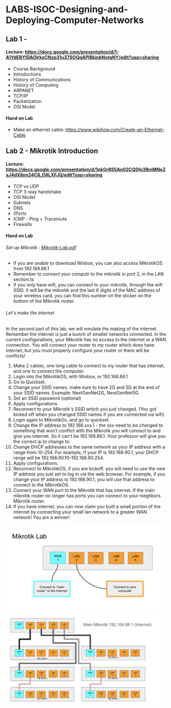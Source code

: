 # LABS-ISOC-Designing-and-Deploying-Computer-Networks

## Lab 1 - 
#### Lecture: https://docs.google.com/presentation/d/1-A1YdEBYIDAOlrksCNzp31u37SOQqAPIBkinkNxtqNY/edit?usp=sharing
- Course Background
- Introductions
- History of Communications
- History of Computing
- ARPANET
- TCP/IP
- Packetization
- OSI Model
  
#### Hand on Lab
- Make an ethernet cable: https://www.wikihow.com/Create-an-Ethernet-Cable

## Lab 2 - Mikrotik Introduction
#### Lecture: https://docs.google.com/presentation/d/1nkGr8S5An02CQ5fo3RmMNeZxJ4dXIbm24C6_O8LXFJQ/edit?usp=sharing
- TCP vs UDP
- TCP 3-way handshake
- OSI Model
- Subnets
- DNS
- {Ports
- ICMP - Ping + Traceroute
- Firewalls
  
#### Hand on Lab

###### Set up Mikrotik : [Mikrotik-Lab.pdf](https://github.com/ereedsanchez/LABS-ISOC-Designing-and-Deploying-Computer-Networks/blob/4184522375c9b43be018cce71dd053a62cf25804/ISOC-DDCN-LAB2-Mikrotik-setup.pdf)
- If you are unable to download Winbox, you can also access MikrotikOS from 192.168.88.1
- Remember to connect your computr to the mikrotik in port 2, in the LAN section.ts 
- If you only have wifi, you can connect to your mikrotik, through the wifi SSID.  It will be the mikrotik and the last 6 digits of the MAC address of your wireless card. you can find this number on the sticker on the bottom of the Mikrotik router.

###### Let's make the internet
In the second part of this lab, we will emulate the making of the internet. Remember the internet is just a bunch of smallet networks connected. In the current configurations, your Mikrotik has no access to the internet or a WAN connection. You will connect your router to my router which does have internet, but you must properly configure your router or there will be conflicts!

1. Make 2 cables, one long cable to connect to my router that has internet, and one to connect the computer.
2. Login into the MikrotikOS, with Winbox, or 192.168.88.1
3. Go to Quickset.
4. Change your SSID names. make sure to have 2G and 5G at the end of your SSID names. Example: NextGenNet2G, NextGenNet5G.
5. Set an SSID password (optional)
6. Apply configurations.
7. Reconnect to your Mikrotik's SSID which you just changed.  (You got kicked off when you changed SSID names if you are connected via wifi)
8. Login again to MikrotikOs, and go to quickset.
9. Change the IP address to 192.168.xxx.1 - the xxx need to be changed to something that won't conflict with the Mikrotik you will connect to and give you internet. So it can't be 192.168.88.1.  Your professor will give you the correct ip to change to.
10. Change DHCP addresses to the same network as your IP address with a range from 10-254.  For example, if your IP is 192.168.90.1, your DHCP range will be 192.168.90.10-192.168.90.254.
11. Apply configurations.
12. Reconnect to MikrotikOS, if you are kickoff.  you will need to use the new IP address you just set to log in via the web browser. For example, if you change your IP address to 192.168.90.1, you will use that address to connect to the MikrotikOS.
13. Connect your WAN port to the Mikrotik that has internet.  If the main mikrotik router no longer has ports you can connect to your nieghbors Mikrotik router.
14. If you have internet, you can now claim you built a small portion of the internet by connecting your small lan network to a greater WAN network!  You are a winner!

[<img src="images/Mikro1.png">](https://github.com/ereedsanchez/LABS-ISOC-Designing-and-Deploying-Computer-Networks/blob/main/images/Mikro1.png)

[<img src="images/mikro2.png">](https://github.com/ereedsanchez/LABS-ISOC-Designing-and-Deploying-Computer-Networks/blob/main/images/mikro2.png)

